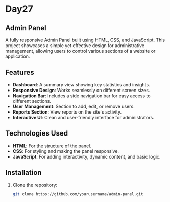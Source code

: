 # Day27
## Admin Panel

A fully responsive Admin Panel built using HTML, CSS, and JavaScript. This project showcases a simple yet effective design for administrative management, allowing users to control various sections of a website or application.

## Features

- **Dashboard**: A summary view showing key statistics and insights.
- **Responsive Design**: Works seamlessly on different screen sizes.
- **Navigation Bar**: Includes a side navigation bar for easy access to different sections.
- **User Management**: Section to add, edit, or remove users.
- **Reports Section**: View reports on the site's activity.
- **Interactive UI**: Clean and user-friendly interface for administrators.
  
## Technologies Used

- **HTML**: For the structure of the panel.
- **CSS**: For styling and making the panel responsive.
- **JavaScript**: For adding interactivity, dynamic content, and basic logic.

## Installation

1. Clone the repository:
   ```bash
   git clone https://github.com/yourusername/admin-panel.git
   ```
   